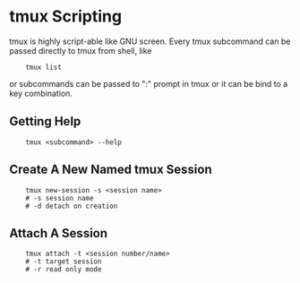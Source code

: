 tmux Scripting
==============

tmux is highly script-able like GNU screen. Every tmux subcommand can be passed
directly to tmux from shell, like

```
    tmux list
```

or subcommands can be passed to ":" prompt in tmux or it can be bind to a key
combination.

## Getting Help

```
    tmux <subcommand> --help
```

## Create A New Named tmux Session

```
    tmux new-session -s <session name>
    # -s session name
    # -d detach on creation
```

## Attach A Session

```
    tmux attach -t <session number/name>
    # -t target session
    # -r read only mode
```

##  
